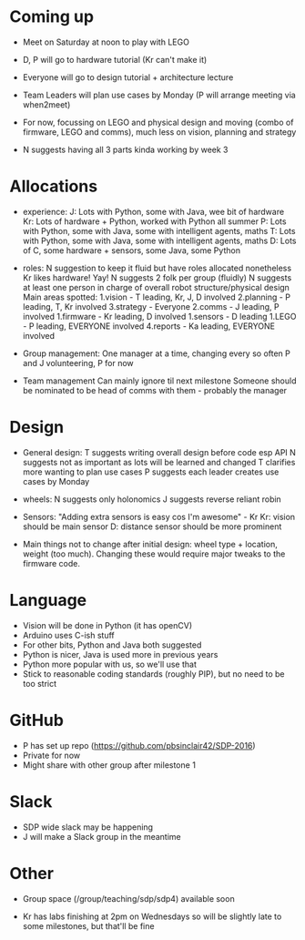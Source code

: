 # Coming up

- Meet on Saturday at noon to play with LEGO

- D, P will go to hardware tutorial (Kr can't make it)

- Everyone will go to design tutorial + architecture lecture

- Team Leaders will plan use cases by Monday (P will arrange meeting via when2meet)

- For now, focussing on LEGO and physical design and moving (combo of firmware, LEGO and comms), much less on vision, planning and strategy

- N suggests having all 3 parts kinda working by week 3


# Allocations

- experience:
	J: Lots with Python, some with Java, wee bit of hardware
	Kr: Lots of hardware + Python, worked with Python all summer
	P: Lots with Python, some with Java, some with intelligent agents, maths
	T: Lots with Python, some with Java, some with intelligent agents, maths
	D: Lots of C, some hardware + sensors, some Java, some Python

- roles:
	N suggestion to keep it fluid but have roles allocated nonetheless
	Kr likes hardware!  Yay!
	N suggests 2 folk per group (fluidly)
	N suggests at least one person in charge of overall robot structure/physical design
	Main areas spotted:
		1.vision - T leading, Kr, J, D involved
		2.planning - P leading, T, Kr involved
		3.strategy - Everyone
		2.comms - J leading, P involved
		1.firmware - Kr leading, D involved
		1.sensors - D leading
		1.LEGO - P leading, EVERYONE involved
		4.reports - Ka leading, EVERYONE involved

- Group management:
	One manager at a time, changing every so often
	P and J volunteering, P for now

- Team management
	Can mainly ignore til next milestone
	Someone should be nominated to be head of comms with them - probably the manager


# Design

- General design:
	T suggests writing overall design before code esp API
	N suggests not as important as lots will be learned and changed
	T clarifies more wanting to plan use cases
	P suggests each leader creates use cases by Monday

- wheels: 
	N suggests only holonomics
  	J suggests reverse reliant robin

- Sensors:
	"Adding extra sensors is easy cos I'm awesome" - Kr
	Kr: vision should be main sensor
	D: distance sensor should be more prominent

- Main things not to change after initial design: wheel type + location, weight (too much).  Changing these would require major tweaks to the firmware code.  


# Language
-	Vision will be done in Python (it has openCV)
-	Arduino uses C-ish stuff
-	For other bits, Python and Java both suggested
-	Python is nicer, Java is used more in previous years
-	Python more popular with us, so we'll use that
-	Stick to reasonable coding standards (roughly PIP), but no need to be too strict

# GitHub
-	P has set up repo (https://github.com/pbsinclair42/SDP-2016)
-	Private for now
-	Might share with other group after milestone 1

# Slack
-	SDP wide slack may be happening
-	J will make a Slack group in the meantime

# Other

- Group space (/group/teaching/sdp/sdp4) available soon

- Kr has labs finishing at 2pm on Wednesdays so will be slightly late to some milestones, but that'll be fine
